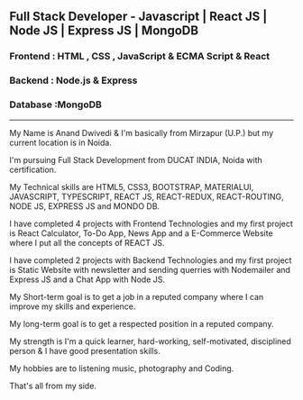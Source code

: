 ## Full Stack Developer - Javascript | React JS | Node JS | Express JS | MongoDB

###  Frontend : HTML , CSS , JavaScript & ECMA Script & React

###  Backend : Node.js & Express

### Database :MongoDB

<hr>

My Name is Anand Dwivedi & I'm basically from Mirzapur (U.P.) but my current location is in Noida.

I'm pursuing Full Stack Development from DUCAT INDIA, Noida with certification.

My Technical skills are HTML5, CSS3, BOOTSTRAP, MATERIALUI, JAVASCRIPT, TYPESCRIPT, REACT JS, REACT-REDUX, REACT-ROUTING, NODE JS, EXPRESS JS and MONDO DB.

I have completed 4 projects with Frontend Technologies and my first project is React Calculator, To-Do App, News App and a E-Commerce Website where I put all the concepts of REACT JS.

I have completed 2 projects with Backend Technologies and my first project is Static Website with newsletter and sending querries with Nodemailer and Express JS and a Chat App with Node JS.

My Short-term goal is to get a job in a reputed company where I can improve my skills and experience.

My long-term goal is to get a respected position in a reputed company.

My strength is I'm a quick learner, hard-working, self-motivated, disciplined person & I have good presentation skills.

My hobbies are to listening music, photography and Coding.

That's all from my side.

<!--
**AnandDwivedi0606/AnandDwivedi0606** is a ✨ _special_ ✨ repository because its `README.md` (this file) appears on your GitHub profile.

Here are some ideas to get you started:

- 🔭 I’m currently working on ...
- 🌱 I’m currently learning ...
- 👯 I’m looking to collaborate on ...
- 🤔 I’m looking for help with ...
- 💬 Ask me about ...
- 📫 How to reach me: ...
- 😄 Pronouns: ...
- ⚡ Fun fact: ...
-->
